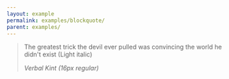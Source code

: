 ```yaml
---
layout: example
permalink: examples/blockquote/
parent: examples/
---
```


<blockquote class="info-note blockquote">
<p>The greatest trick the devil ever pulled was convincing the world he didn't exist (Light italic)</p>
<cite>Verbal Kint (16px regular)</cite>
</blockquote>